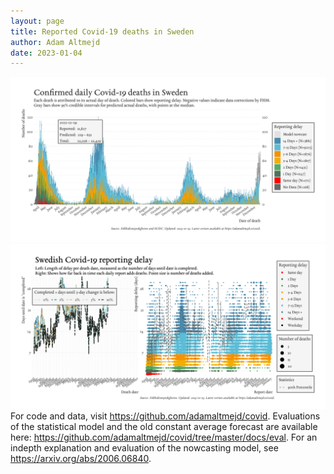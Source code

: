 ```yaml
---
layout: page
title: Reported Covid-19 deaths in Sweden
author: Adam Altmejd
date: 2023-01-04
---
```


![Graph of Swedish Covid-19 deaths with reporting delay.](deaths_lag_sweden_2023-01-04.png "Swedish Covid-19 deaths.")
![Graph of Swedish Covid-19 reporting delay in daily deaths.](lag_trend_sweden_2023-01-04.png "Trend in Swedish Covid-19 mortality reporting delay.")
For code and data, visit <https://github.com/adamaltmejd/covid>.
Evaluations of the statistical model and the old constant average forecast are available here: <https://github.com/adamaltmejd/covid/tree/master/docs/eval>.
For an indepth explanation and evaluation of the nowcasting model, see <https://arxiv.org/abs/2006.06840>.
